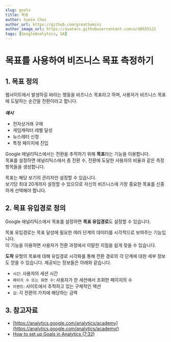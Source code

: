 ```yaml
---
slug: goals
title: 목표
author: Sumin Choi
author_url: https://github.com/greatSumini
author_image_url: https://avatars.githubusercontent.com/u/48555121
tags: [GoogleAnalytics, GA]
---
```


# 목표를 사용하여 비즈니스 목표 측정하기

## 1. 목표 정의

웹사이트에서 발생하길 바라는 행동을 비즈니스 목표라고 하며, 사용자가 비즈니스 목표에 도달하는 순간을 전환이라고 합니다.<br/><br/>
**_예시_**
- 전자상거래 구매
- 게임캐릭터 레벨 달성
- 뉴스레터 신청
- 특정 페이지에 진입

Google 애널리틱스에서는 전환을 추적하기 위해 **목표**라는 기능을 이용합니다.<br/>
목표를 설정하면 애널리틱스에서 총 전환 수, 전환에 도달한 사용자의 비율과 같은 측정항목들을 생성합니다.

목표는 해당 보기의 관리자만 설정할 수 있습니다.<br/>
보기당 최대 20개까지 설정할 수 있으므로 자신의 비즈니스에 가장 중요한 목표를 신중하게 선택해야 합니다.

## 2. 목표 유입경로 정의

Google 애널리틱스에서 목표를 설정하면 **목표 유입경로**도 설정할 수 있습니다.

목표 유입경로는 목표 달성에 필요한 여러 단계의 데이터를 시각적으로 보여주는 기능입니다.<br/>
이 기능을 이용하면 사용자가 전환 과정에서 이탈한 지점을 쉽게 찾을 수 있습니다.

**도착** 유형의 목표에 대해 유입경로 시각화를 통해 전환 경로의 각 단계에 대한 세부 정보도 얻을 수 있습니다. 제공되는 정보들은 아래와 같습니다.

- ```시간```: 사용자의 세션 시간
- ```페이지 수 또는 화면 수```: 사용자가 한 세션에서 조회한 페이지의 수
- ```이벤트```: 사이트에서 추적하고 있는 구체적인 액션
- ```값```: 각 전환의 가치에 해당하는 금액

## 3. 참고자료

- [https://analytics.google.com/analytics/academy](https://analytics.google.com/analytics/academy/)
- [How to set up Goals in Analytics (7:32)](https://www.youtube.com/watch?v=2Ke3-0Jsl-I)
